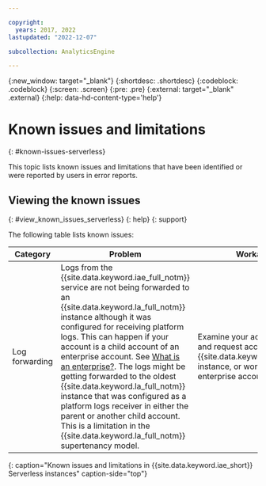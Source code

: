 ```yaml
---

copyright:
  years: 2017, 2022
lastupdated: "2022-12-07"

subcollection: AnalyticsEngine

---
```


<!-- Attribute definitions -->
{:new_window: target="_blank"}
{:shortdesc: .shortdesc}
{:codeblock: .codeblock}
{:screen: .screen}
{:pre: .pre}
{:external: target="_blank" .external}
{:help: data-hd-content-type='help'}

# Known issues and limitations
{: #known-issues-serverless}

This topic lists known issues and limitations that have been identified or were reported by users in error reports.

## Viewing the known issues
{: #view_known_issues_serverless}
{: help}
{: support}

The following table lists known issues:

| Category | Problem |  Workaround |
|---------|---------|------------|
| Log forwarding | Logs from the {{site.data.keyword.iae_full_notm}} service are not being forwarded to an {{site.data.keyword.la_full_notm}} instance although it was configured for receiving platform logs. This can happen if your account is a child account of an enterprise account. See [What is an enterprise?](/docs/account?topic=account-what-is-enterprise). The logs might be getting forwarded to the oldest {{site.data.keyword.la_full_notm}} instance that was configured as a platform logs receiver in either the parent or another child account. This is a limitation in the {{site.data.keyword.la_full_notm}} supertenancy model. | Examine your account hierarchy and request access to the {{site.data.keyword.la_full_notm}} instance, or work with a non-enterprise account. |
{: caption="Known issues and limitations in {{site.data.keyword.iae_short}} Serverless instances" caption-side="top"}
